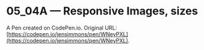 # 05_04A — Responsive Images, sizes

A Pen created on CodePen.io. Original URL: [https://codepen.io/jensimmons/pen/WNeyPXL](https://codepen.io/jensimmons/pen/WNeyPXL).

